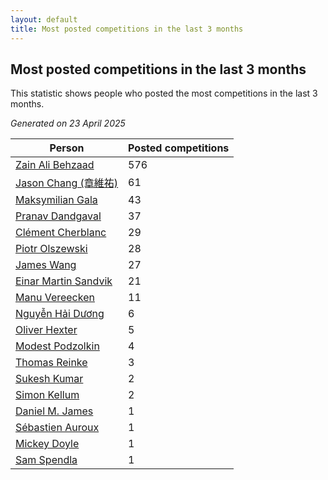 ```yaml
---
layout: default
title: Most posted competitions in the last 3 months
---
```

## Most posted competitions in the last 3 months
This statistic shows people who posted the most competitions in the last 3 months.

*Generated on 23 April 2025*

| Person | Posted competitions |
| --- | --- |
| [Zain Ali Behzaad](https://www.worldcubeassociation.org/persons/2019BEHZ01) | 576 |
| [Jason Chang (章維祐)](https://www.worldcubeassociation.org/persons/2023CHAN15) | 61 |
| [Maksymilian Gala](https://www.worldcubeassociation.org/persons/2022GALA01) | 43 |
| [Pranav Dandgaval](https://www.worldcubeassociation.org/persons/2017DAND01) | 37 |
| [Clément Cherblanc](https://www.worldcubeassociation.org/persons/2014CHER05) | 29 |
| [Piotr Olszewski](https://www.worldcubeassociation.org/persons/2013OLSZ02) | 28 |
| [James Wang](https://www.worldcubeassociation.org/persons/2015WANG87) | 27 |
| [Einar Martin Sandvik](https://www.worldcubeassociation.org/persons/2018SAND22) | 21 |
| [Manu Vereecken](https://www.worldcubeassociation.org/persons/2010VERE01) | 11 |
| [Nguyễn Hải Dương](https://www.worldcubeassociation.org/persons/2018DUON07) | 6 |
| [Oliver Hexter](https://www.worldcubeassociation.org/persons/2022HEXT01) | 5 |
| [Modest Podzolkin](https://www.worldcubeassociation.org/persons/2017PODZ01) | 4 |
| [Thomas Reinke](https://www.worldcubeassociation.org/persons/2018REIN04) | 3 |
| [Sukesh Kumar](https://www.worldcubeassociation.org/persons/2017KUMA30) | 2 |
| [Simon Kellum](https://www.worldcubeassociation.org/persons/2016KELL12) | 2 |
| [Daniel M. James](https://www.worldcubeassociation.org/persons/2012JAME04) | 1 |
| [Sébastien Auroux](https://www.worldcubeassociation.org/persons/2008AURO01) | 1 |
| [Mickey Doyle](https://www.worldcubeassociation.org/persons/2021DOYL02) | 1 |
| [Sam Spendla](https://www.worldcubeassociation.org/persons/2015SPEN01) | 1 |
